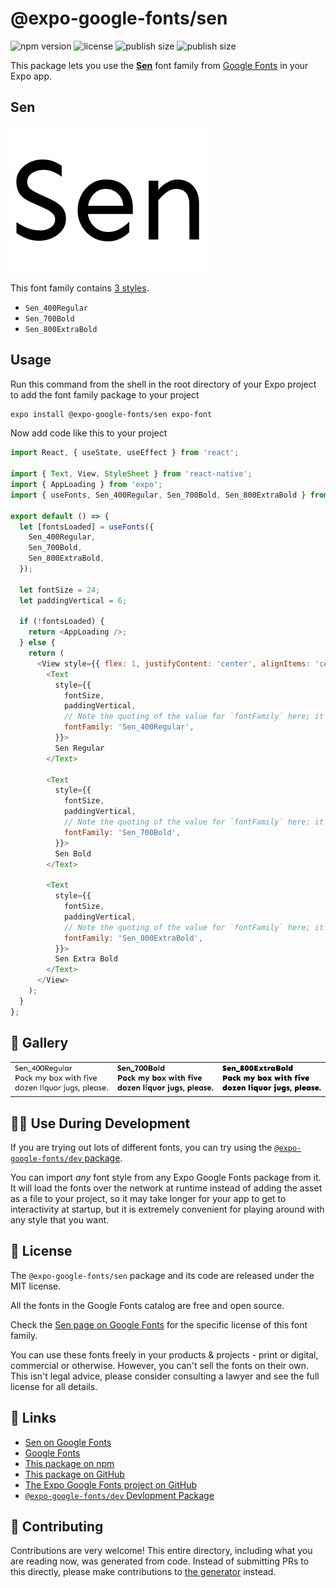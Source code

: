 # @expo-google-fonts/sen

![npm version](https://flat.badgen.net/npm/v/@expo-google-fonts/sen)
![license](https://flat.badgen.net/github/license/expo/google-fonts)
![publish size](https://flat.badgen.net/packagephobia/install/@expo-google-fonts/sen)
![publish size](https://flat.badgen.net/packagephobia/publish/@expo-google-fonts/sen)

This package lets you use the [**Sen**](https://fonts.google.com/specimen/Sen) font family from [Google Fonts](https://fonts.google.com/) in your Expo app.

## Sen

![Sen](./font-family.png)

This font family contains [3 styles](#-gallery).

- `Sen_400Regular`
- `Sen_700Bold`
- `Sen_800ExtraBold`

## Usage

Run this command from the shell in the root directory of your Expo project to add the font family package to your project
```sh
expo install @expo-google-fonts/sen expo-font
```

Now add code like this to your project
```js
import React, { useState, useEffect } from 'react';

import { Text, View, StyleSheet } from 'react-native';
import { AppLoading } from 'expo';
import { useFonts, Sen_400Regular, Sen_700Bold, Sen_800ExtraBold } from '@expo-google-fonts/sen';

export default () => {
  let [fontsLoaded] = useFonts({
    Sen_400Regular,
    Sen_700Bold,
    Sen_800ExtraBold,
  });

  let fontSize = 24;
  let paddingVertical = 6;

  if (!fontsLoaded) {
    return <AppLoading />;
  } else {
    return (
      <View style={{ flex: 1, justifyContent: 'center', alignItems: 'center' }}>
        <Text
          style={{
            fontSize,
            paddingVertical,
            // Note the quoting of the value for `fontFamily` here; it expects a string!
            fontFamily: 'Sen_400Regular',
          }}>
          Sen Regular
        </Text>

        <Text
          style={{
            fontSize,
            paddingVertical,
            // Note the quoting of the value for `fontFamily` here; it expects a string!
            fontFamily: 'Sen_700Bold',
          }}>
          Sen Bold
        </Text>

        <Text
          style={{
            fontSize,
            paddingVertical,
            // Note the quoting of the value for `fontFamily` here; it expects a string!
            fontFamily: 'Sen_800ExtraBold',
          }}>
          Sen Extra Bold
        </Text>
      </View>
    );
  }
};

```

## 🔡 Gallery


||||
|-|-|-|
|![Sen_400Regular](./Sen_400Regular.ttf.png)|![Sen_700Bold](./Sen_700Bold.ttf.png)|![Sen_800ExtraBold](./Sen_800ExtraBold.ttf.png)||


## 👩‍💻 Use During Development

If you are trying out lots of different fonts, you can try using the [`@expo-google-fonts/dev` package](https://github.com/expo/google-fonts/tree/master/font-packages/dev#readme).

You can import *any* font style from any Expo Google Fonts package from it. It will load the fonts
over the network at runtime instead of adding the asset as a file to your project, so it may take longer
for your app to get to interactivity at startup, but it is extremely convenient
for playing around with any style that you want.

## 📖 License

The `@expo-google-fonts/sen` package and its code are released under the MIT license.

All the fonts in the Google Fonts catalog are free and open source.

Check the [Sen page on Google Fonts](https://fonts.google.com/specimen/Sen) for the specific license of this font family.

You can use these fonts freely in your products & projects - print or digital, commercial or otherwise. However, you can't sell the fonts on their own. This isn't legal advice, please consider consulting a lawyer and see the full license for all details.

## 🔗 Links

- [Sen on Google Fonts](https://fonts.google.com/specimen/Sen)
- [Google Fonts](https://fonts.google.com/)
- [This package on npm](https://www.npmjs.com/package/@expo-google-fonts/sen)
- [This package on GitHub](https://github.com/expo/google-fonts/tree/master/font-packages/sen)
- [The Expo Google Fonts project on GitHub](https://github.com/expo/google-fonts)
- [`@expo-google-fonts/dev` Devlopment Package](https://github.com/expo/google-fonts/tree/master/font-packages/dev)

## 🤝 Contributing

Contributions are very welcome! This entire directory, including what you are reading now, was generated from code. Instead of submitting PRs to this directly, please make contributions to [the generator](https://github.com/expo/google-fonts/tree/master/packages/generator) instead.
